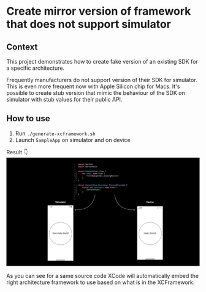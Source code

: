 # Create mirror version of framework that does not support simulator

## Context
This project demonstrates how to create fake version of an existing SDK for a specific architecture.


Frequently manufacturers do not support version of their SDK for simulator. This is even more frequent now with Apple Silicon chip for Macs. It's possible to create stub version that mimic the behaviour of the SDK on simulator with stub values for their public API.

## How to use
1. Run `./generate-xcframework.sh`
2. Launch `SampleApp` on simulator and on device

Result 👇  
<img src="screenshots/result.jpeg" alt="drawing" style="width:800px;"/> 

 
As you can see for a same source code XCode will automatically embed the right architecture framework to use based on what is in the XCFramework. 